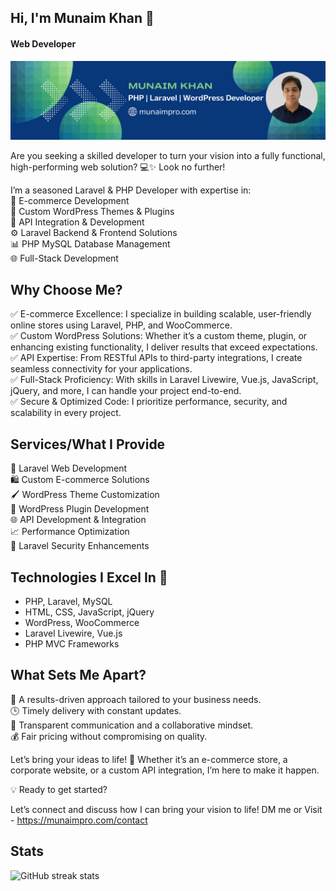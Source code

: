 ## Hi, I'm Munaim Khan 👋
#### Web Developer
[<img src='https://github.com/munaimpro/munaimpro/blob/main/MunaimPro_Linkedin_Banner.png?raw=true' alt='Munaim Khan'>](https://github.com/munaimpro/)

Are you seeking a skilled developer to turn your vision into a fully functional, high-performing web solution? 💻✨ Look no further!

I’m a seasoned Laravel & PHP Developer with expertise in: <br>
🚀 E-commerce Development <br>
🎨 Custom WordPress Themes & Plugins <br>
🔗 API Integration & Development <br>
⚙️ Laravel Backend & Frontend Solutions <br>
📊 PHP MySQL Database Management <br>
🌐 Full-Stack Development <br>

Why Choose Me?
---------------------
✅ E-commerce Excellence: I specialize in building scalable, user-friendly online stores using Laravel, PHP, and WooCommerce. <br>
✅ Custom WordPress Solutions: Whether it’s a custom theme, plugin, or enhancing existing functionality, I deliver results that exceed expectations. <br>
✅ API Expertise: From RESTful APIs to third-party integrations, I create seamless connectivity for your applications. <br>
✅ Full-Stack Proficiency: With skills in Laravel Livewire, Vue.js, JavaScript, jQuery, and more, I can handle your project end-to-end. <br>
✅ Secure & Optimized Code: I prioritize performance, security, and scalability in every project. <br>

Services/What I Provide
-----------------------------
🌟 Laravel Web Development <br>
🛍️ Custom E-commerce Solutions <br>
🖌️ WordPress Theme Customization <br>
🔧 WordPress Plugin Development <br>
🌐 API Development & Integration <br>
📈 Performance Optimization <br>
🔐 Laravel Security Enhancements <br>

Technologies I Excel In 🌟
-------------------------------
- PHP, Laravel, MySQL <br>
- HTML, CSS, JavaScript, jQuery <br>
- WordPress, WooCommerce <br>
- Laravel Livewire, Vue.js <br>
- PHP MVC Frameworks <br>

What Sets Me Apart?
-------------------------
🎯 A results-driven approach tailored to your business needs. <br>
🕒 Timely delivery with constant updates. <br>
🤝 Transparent communication and a collaborative mindset. <br>
💰 Fair pricing without compromising on quality. <br>

Let’s bring your ideas to life! 🚀 Whether it’s an e-commerce store, a corporate website, or a custom API integration, I’m here to make it happen.

💡 Ready to get started? 

Let’s connect and discuss how I can bring your vision to life! DM me or Visit - https://munaimpro.com/contact  

## Stats
![GitHub streak stats](https://streak-stats.demolab.com/?user=munaimpro)    
